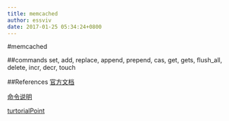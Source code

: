 ```yaml
---
title: memcached
author: essviv
date: 2017-01-25 05:34:24+0800
---
```


#memcached

##commands
set, add, replace, append, prepend, cas, get, gets, flush_all, delete, incr, decr, touch

##References
[官方文档](https://code.google.com/p/memcached/wiki/NewStart)

[命令说明](https://github.com/memcached/memcached/blob/master/doc/protocol.txt)

[turtorialPoint](http://www.tutorialspoint.com/memcached/)
